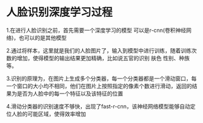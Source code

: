 # 人脸识别深度学习过程 #

1.在进行人脸识别之前，首先需要一个深度学习的模型 可以是r-cnn(卷积神经网络)，也可以的是其他模型

2.通过将样本，这里就是我们的人脸图片了，输入到模型中进行训练，随着训练次数的增加，使得模型的输出结果更加精确，比如说五官的识别 肤色 性别、种族等。

3.识别的原理为，在图片上生成多个分类器，每一个分类器都是一个滑动窗口，每一个窗口的大小均不相同，他们在图片上按照指定的像素个数进行滑动，返回的结果为是否为人脸中的每一个特征以及该特征的位置

4.滑动分类器的识别速度不够快，出现了fast-r-cnn，该神经网络模型能够自动定位人脸的可能区域，使得效率增加